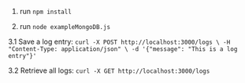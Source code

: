 1. run `npm install`

2. run `node exampleMongoDB.js`

3.1 Save a log entry:
`curl -X POST http://localhost:3000/logs \
     -H "Content-Type: application/json" \
     -d '{"message": "This is a log entry"}'
`

3.2 Retrieve all logs:
`curl -X GET http://localhost:3000/logs`
